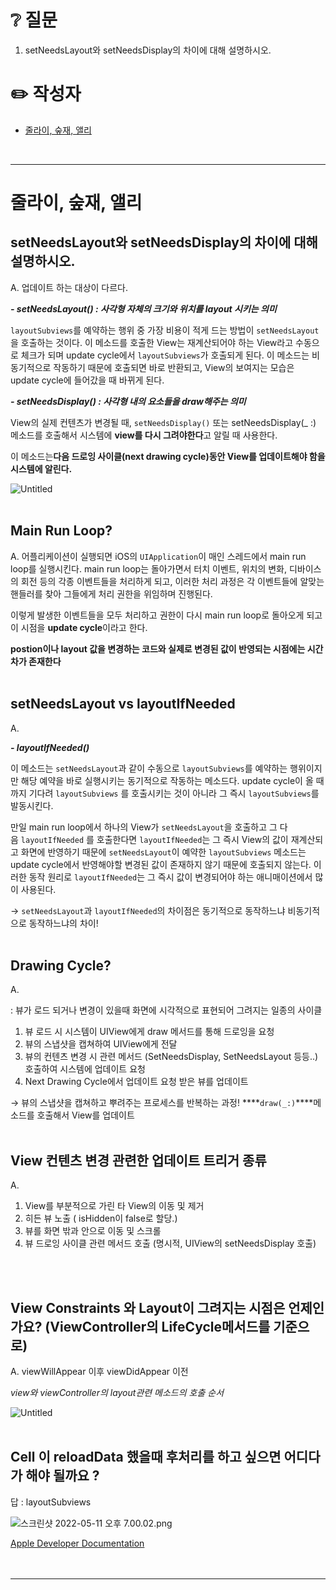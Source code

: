 # ❔ 질문
1. setNeedsLayout와 setNeedsDisplay의 차이에 대해 설명하시오. <br />

# ✏️ 작성자
- [줄라이, 숲재, 앨리](#줄라이-숲재-앨리)
<br />

---

# 줄라이, 숲재, 앨리
## setNeedsLayout와 setNeedsDisplay의 차이에 대해 설명하시오.
A. 업데이트 하는 대상이 다르다.

***- setNeedsLayout() : 사각형 자체의 크기와 위치를 layout 시키는 의미***

`layoutSubviews`를 예약하는 행위 중 가장 비용이 적게 드는 방법이 `setNeedsLayout`을 호출하는 것이다. 이 메소드를 호출한 View는 재계산되어야 하는 View라고 수동으로 체크가 되며 update cycle에서 `layoutSubviews`가 호출되게 된다. 이 메소드는 비동기적으로 작동하기 때문에 호출되면 바로 반환되고, View의 보여지는 모습은 update cycle에 들어갔을 때 바뀌게 된다.

***- setNeedsDisplay() : 사각형 내의 요소들을 draw해주는 의미***

View의 실제 컨텐츠가 변경될 때, `setNeedsDisplay()` 또는 setNeedsDisplay(_ :) 메소드를 호출해서 시스템에 **view를 다시 그려야한다**고 알릴 때 사용한다. 

이 메소드는**다음 드로잉 사이클(next drawing cycle)동안 View를 업데이트해야 함을 시스템에 알린다.**

![Untitled](https://user-images.githubusercontent.com/83864058/187881202-bc339f10-9870-49a1-a2bb-0851aceb40e9.png)
<br />
<br />

## Main Run Loop?
A. 어플리케이션이 실행되면 iOS의 `UIApplication`이 매인 스레드에서 main run loop를 실행시킨다. main run loop는 돌아가면서 터치 이벤트, 위치의 변화, 디바이스의 회전 등의 각종 이벤트들을 처리하게 되고, 이러한 처리 과정은 각 이벤트들에 알맞는 핸들러를 찾아 그들에게 처리 권한을 위임하며 진행된다.

이렇게 발생한 이벤트들을 모두 처리하고 권한이 다시 main run loop로 돌아오게 되고 이 시점을 **update cycle**이라고 한다.

**postion이나 layout 값을 변경하는 코드와 실제로 변경된 값이 반영되는 시점에는 시간차가 존재한다**
<br />
<br />

## setNeedsLayout vs layoutIfNeeded
A. 

***- layoutIfNeeded()***

이 메소드는 `setNeedsLayout`과 같이 수동으로 `layoutSubviews`를 예약하는 행위이지만 해당 예약을 바로 실행시키는 동기적으로 작동하는 메소드다. update cycle이 올 때까지 기다려 `layoutSubviews`
를 호출시키는 것이 아니라 그 즉시 `layoutSubviews`를 발동시킨다.

만일 main run loop에서 하나의 View가 `setNeedsLayout`을 호출하고 그 다음 `layoutIfNeeded`
를 호출한다면 `layoutIfNeeded`는 그 즉시 View의 값이 재계산되고 화면에 반영하기 때문에 `setNeedsLayout`이 예약한 `layoutSubviews` 메소드는 update cycle에서 반영해야할 변경된 값이 존재하지 않기 때문에 호출되지 않는다. 이러한 동작 원리로 `layoutIfNeeded`는 그 즉시 값이 변경되어야 하는 애니매이션에서 많이 사용된다.

→ `setNeedsLayout`과 `layoutIfNeeded`의 차이점은 동기적으로 동작하느냐 비동기적으로 동작하느냐의 차이!
<br />
<br />

## Drawing Cycle?
A. 

: 뷰가 로드 되거나 변경이 있을때 화면에 시각적으로 표현되어 그려지는 일종의 사이클

1. 뷰 로드 시 시스템이 UIView에게 draw 메서드를 통해 드로잉을 요청
2. 뷰의 스냅샷을 캡쳐하여 UIView에게 전달
3. 뷰의 컨텐츠 변경 시 관련 메서드 (SetNeedsDisplay, SetNeedsLayout 등등..) 호출하여 시스템에 업데이트 요청
4. Next Drawing Cycle에서 업데이트 요청 받은 뷰를 업데이트

→ 뷰의 스냅샷을 캡쳐하고 뿌려주는 프로세스를 반복하는 과정! ****`draw(_:)`****메소드를 호출해서 View를 업데이트
<br />
<br />

## View 컨텐츠 변경 관련한 업데이트 트리거 종류
A.

1. View를 부분적으로 가린 타 View의 이동 및 제거
2. 히든 뷰 노출 ( isHidden이 false로 할당.)
3. 뷰를 화면 밖과 안으로 이동 및 스크롤
4. 뷰 드로잉 사이클 관련 메서드 호출 (명시적, UIView의 setNeedsDisplay 호출)
<br />
<br />

## View Constraints 와 Layout이 그려지는 시점은 언제인가요? (ViewController의 LifeCycle메서드를 기준으로)
A. viewWillAppear 이후 viewDidAppear 이전

*view와 viewController의 layout관련 메소드의 호출 순서*

![Untitled](https://user-images.githubusercontent.com/83864058/187881539-f14df35c-63bd-440b-b038-2e3b4229cb87.png)
<br />
<br />

## Cell 이 reloadData 했을때 후처리를 하고 싶으면 어디다가 해야 될까요 ? 
답 : layoutSubviews 

![스크린샷 2022-05-11 오후 7.00.02.png](https://user-images.githubusercontent.com/83864058/187881722-f1448868-6135-4796-bdc1-606d4ac4c30e.png)

[Apple Developer Documentation](https://developer.apple.com/documentation/uikit/uiview)
<br />
<br />
<br />

---
